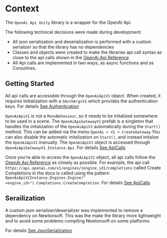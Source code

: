 # Context
The `OpenAi Api Unity` library is a wrapper for the OpenAI Api.

The following technical decisions were made during development:
* All json serialization and deserialization is performed with a custom serializer so that the library has no dependencies
* Classes and objects were created to make the libraries api call syntax as close to the api calls shown in the [OpenAi Api Reference](https://beta.openai.com/docs/api-reference)
* All Api calls are implemented in two ways, as async functions and as Coroutines.

## Getting Started
All api calls are accessible through the `OpenAiApiV1` object. When created, it requires initialization with a `SAuthArgsV1` which provides the authentication keys. For details [See Authentication](https://github.com/hexthedev/OpenAi-Api-Unity/blob/main/Documentation/2_Authentication.md)

`OpenAiApiV1` is not a `MonoBehaviour`, so it needs to be initalized somewhere to be used in a scene. The `OpenAiApiGatewayV1` prefab is a singleton that handles the initalization of the `OpenAiApiV1` automatically during the `Start()` method. This can be added via the menu `OpenAi > V1 > CreateGateway` You can also disable the automatic initalization on `Start()`, and instead initalize the `OpenAiApiV1` manually. The `OpenAiApiV1` object is accessed through `OpenAiApiGatewayV1.Instance.Api`. For details [See ApiCalls](https://github.com/hexthedev/OpenAi-Api-Unity/blob/main/Documentation/3_ApiCalls.md)

Once you're able to access the `OpenAiApiV1` object, all api calls follow the [OpenAi Api Reference](https://beta.openai.com/docs/api-reference) as closely as possible. For example, the api call `https://api.openai.com/v1/engines/{engine_id}/completions` called Create Completions in the docs is called using the pattern `OpenAiApiV1Instance.Engines.Engine("<engine_id>").Completions.CreateCompletion`. For details [See ApiCalls](https://github.com/hexthedev/OpenAi-Api-Unity/blob/main/Documentation/3_ApiCalls.md)

## Serailization
A custom json serializer/deserializer was implemented to remove a dependency on Newtonsoft. This was the make the library more lightweight and to avoid some problems compiling Newtonsoft on some platforms. 

For details [See JsonSerialization](https://github.com/hexthedev/OpenAi-Api-Unity/blob/main/Documentation/4_JsonSerialization.md)
